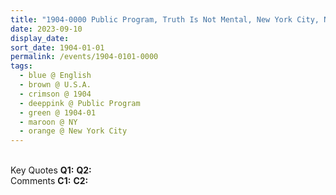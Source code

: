```yaml
---
title: "1904-0000 Public Program, Truth Is Not Mental, New York City, NY, U.S.A."
date: 2023-09-10
display_date: 
sort_date: 1904-01-01
permalink: /events/1904-0101-0000
tags:
  - blue @ English
  - brown @ U.S.A.
  - crimson @ 1904
  - deeppink @ Public Program
  - green @ 1904-01
  - maroon @ NY
  - orange @ New York City
---
```


<br>

<wave-list>
  <list-title color="DarkSeaGreen" width="55">Key Quotes</list-title>
  <list-item color="BlanchedAlmond" width="280"><b>Q1:</b> <i></i></list-item>
  <list-item color="Lavender" width="280"><b>Q2:</b> <i></i></list-item>
</wave-list>

<br>

<wave-list>
  <list-title color="DarkSeaGreen" width="55">Comments</list-title>
  <list-item color="BlanchedAlmond" width="280"><b>C1:</b> <i></i></list-item>
  <list-item color="Lavender" width="280"><b>C2:</b> <i></i></list-item>
</wave-list>